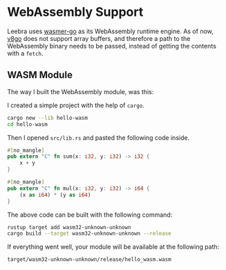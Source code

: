 # WebAssembly Support

Leebra uses [wasmer-go](https://github.com/wasmerio/wasmer-go) as its WebAssembly runtime engine. As of now, [v8go](https://github.com/rogchap/v8go) does not support array buffers, and therefore a path to the WebAssembly binary needs to be passed, instead of getting the contents with a `fetch`.

## WASM Module

The way I built the WebAssembly module, was this:

I created a simple project with the help of `cargo`.

``` sh
cargo new --lib hello-wasm
cd hello-wasm
```

Then I opened `src/lib.rs` and pasted the following code inside.

``` rust
#[no_mangle]
pub extern "C" fn sum(x: i32, y: i32) -> i32 {
    x + y
}

#[no_mangle]
pub extern "C" fn mul(x: i32, y: i32) -> i64 {
    (x as i64) * (y as i64)
}
```

The above code can be built with the following command:

```sh
rustup target add wasm32-unknown-unknown
cargo build --target wasm32-unknown-unknown --release
```

If everything went well, your module will be available at the following path:

```
target/wasm32-unknown-unknown/release/hello_wasm.wasm
```
